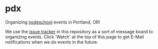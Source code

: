 pdx
===

Organizing [nodeschool](http://nodeschool.io/) events in Portland, OR!

We use the [issue tracker](https://github.com/nodeschool/pdx/issues) in this repository as a sort of message board to organizing events. Click 'Watch' at the top of this page to get E-Mail notifications when we do events in the future.
